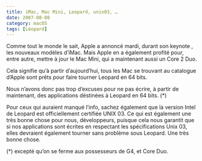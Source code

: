 ```yaml
---
title: iMac, Mac Mini, Leopard, unix03, …
date: 2007-08-08
category: macOS
tags: [Léopard]
---
```


Comme tout le monde le sait, Apple a annoncé mardi, durant son keynote , les nouveaux modèles d’iMac.
Mais Apple en a également profité pour, entre autre, mettre à jour le Mac Mini, qui a maintenant aussi un Core 2 Duo.

Cela signifie qu’à partir d’aujourd’hui, tous les Mac se trouvant au catalogue d’Apple sont prêts pour faire tourner Leopard en 64 bits.

Nous n’avons donc pas trop d’excuses pour ne pas écrire, à partir de maintenant, des applications déstinées à Leopard en 64 bits. (*)

Pour ceux qui auraient manqué l’info, sachez également que la version Intel de Leopard est officiellement certifiée UNIX 03. Ce qui est également une très bonne chose pour nous, développeurs, puisque cela nous garantit que si nos applications sont écrites en respectant les spécifications Unix 03, elles devraient également tourner sans problème sous Leopard. Une très bonne chose.

(*) excepté qu’on se ferme aux possesseurs de G4, et Core Duo.
